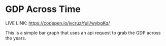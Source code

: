 # GDP Across Time

LIVE LINK: https://codepen.io/jvcruz/full/wybgKq/

This is a simple bar graph that uses an api request to grab the GDP across the years.